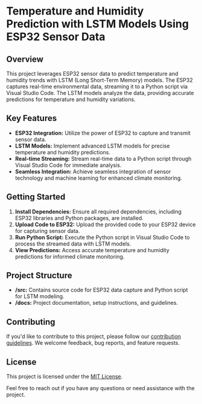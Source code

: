 # Temperature and Humidity Prediction with LSTM Models Using ESP32 Sensor Data

## Overview

This project leverages ESP32 sensor data to predict temperature and humidity trends with LSTM (Long Short-Term Memory) models. The ESP32 captures real-time environmental data, streaming it to a Python script via Visual Studio Code. The LSTM models analyze the data, providing accurate predictions for temperature and humidity variations.

## Key Features

- **ESP32 Integration:** Utilize the power of ESP32 to capture and transmit sensor data.
- **LSTM Models:** Implement advanced LSTM models for precise temperature and humidity predictions.
- **Real-time Streaming:** Stream real-time data to a Python script through Visual Studio Code for immediate analysis.
- **Seamless Integration:** Achieve seamless integration of sensor technology and machine learning for enhanced climate monitoring.

## Getting Started

1. **Install Dependencies:** Ensure all required dependencies, including ESP32 libraries and Python packages, are installed.
2. **Upload Code to ESP32:** Upload the provided code to your ESP32 device for capturing sensor data.
3. **Run Python Script:** Execute the Python script in Visual Studio Code to process the streamed data with LSTM models.
4. **View Predictions:** Access accurate temperature and humidity predictions for informed climate monitoring.

## Project Structure

- **/src:** Contains source code for ESP32 data capture and Python script for LSTM modeling.
- **/docs:** Project documentation, setup instructions, and guidelines.

## Contributing

If you'd like to contribute to this project, please follow our [contribution guidelines](CONTRIBUTING.md). We welcome feedback, bug reports, and feature requests.

## License

This project is licensed under the [MIT License](LICENSE.md).

Feel free to reach out if you have any questions or need assistance with the project.
